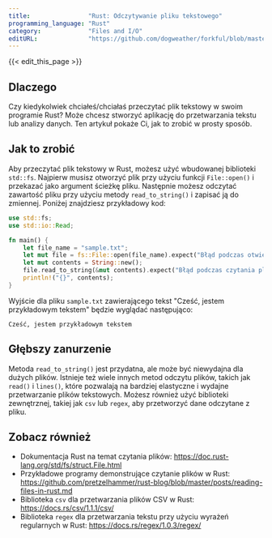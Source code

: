 ```yaml
---
title:                "Rust: Odczytywanie pliku tekstowego"
programming_language: "Rust"
category:             "Files and I/O"
editURL:              "https://github.com/dogweather/forkful/blob/master/content/pl/rust/reading-a-text-file.md"
---
```


{{< edit_this_page >}}

## Dlaczego
Czy kiedykolwiek chciałeś/chciałaś przeczytać plik tekstowy w swoim programie Rust? Może chcesz stworzyć aplikację do przetwarzania tekstu lub analizy danych. Ten artykuł pokaże Ci, jak to zrobić w prosty sposób.

## Jak to zrobić
Aby przeczytać plik tekstowy w Rust, możesz użyć wbudowanej biblioteki `std::fs`. Najpierw musisz otworzyć plik przy użyciu funkcji `File::open()` i przekazać jako argument ścieżkę pliku. Następnie możesz odczytać zawartość pliku przy użyciu metody `read_to_string()` i zapisać ją do zmiennej. Poniżej znajdziesz przykładowy kod:

```Rust
use std::fs;
use std::io::Read;

fn main() {
    let file_name = "sample.txt";
    let mut file = fs::File::open(file_name).expect("Błąd podczas otwierania pliku");
    let mut contents = String::new();
    file.read_to_string(&mut contents).expect("Błąd podczas czytania pliku");
    println!("{}", contents);
}
```

Wyjście dla pliku `sample.txt` zawierającego tekst "Cześć, jestem przykładowym tekstem" będzie wyglądać następująco:

```
Cześć, jestem przykładowym tekstem
```

## Głębszy zanurzenie
Metoda `read_to_string()` jest przydatna, ale może być niewydajna dla dużych plików. Istnieje też wiele innych metod odczytu plików, takich jak `read()` i `lines()`, które pozwalają na bardziej elastyczne i wydajne przetwarzanie plików tekstowych. Możesz również użyć biblioteki zewnętrznej, takiej jak `csv` lub `regex`, aby przetworzyć dane odczytane z pliku.

## Zobacz również
- Dokumentacja Rust na temat czytania plików: https://doc.rust-lang.org/std/fs/struct.File.html
- Przykładowe programy demonstrujące czytanie plików w Rust: https://github.com/pretzelhammer/rust-blog/blob/master/posts/reading-files-in-rust.md
- Biblioteka `csv` dla przetwarzania plików CSV w Rust: https://docs.rs/csv/1.1.1/csv/
- Biblioteka `regex` dla przetwarzania tekstu przy użyciu wyrażeń regularnych w Rust: https://docs.rs/regex/1.0.3/regex/